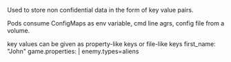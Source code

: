 Used to store non confidential data in the form of key value pairs.

Pods consume ConfigMaps as env variable, cmd line agrs, config file from a volume.

key values can be given as property-like keys or file-like keys
first_name: "John"
game.properties: | enemy.types=aliens